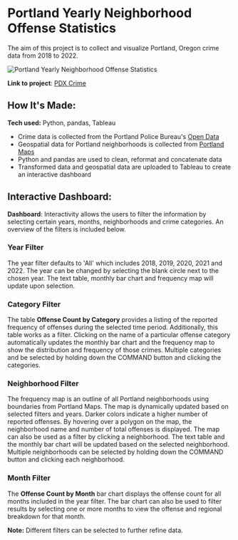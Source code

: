 # Portland Yearly Neighborhood Offense Statistics


The aim of this project is to collect and visualize Portland, Oregon crime data from 2018 to 2022.

![Portland Yearly Neighborhood Offense Statistics](https://user-images.githubusercontent.com/104397181/208736468-02b4737d-ac0f-4ac9-85a0-7e527c7e75d2.png)


**Link to project**: [PDX Crime](https://public.tableau.com/views/Crime_Visualization_16715528480120/PortlandYearlyNeighborhoodOffenseStatistics?:language=en-US&publish=yes&:display_count=n&:origin=viz_share_link)


## How It's Made:
**Tech used:** Python, pandas, Tableau

- Crime data is collected from the Portland Police Bureau's [Open Data](https://public.tableau.com/app/profile/portlandpolicebureau/viz/New_Monthly_Neighborhood/MonthlyOffenseTotals)
- Geospatial data for Portland neighborhoods is collected from [Portland Maps](https://gis-pdx.opendata.arcgis.com/datasets/PDX::neighborhoods-regions/explore?location=45.540245%2C-122.627185%2C10.98)
- Python and pandas are used to clean, reformat and concatenate data
- Transformed data and geospatial data are uploaded to Tableau to create an interactive dashboard


## Interactive Dashboard:
**Dashboard**: Interactivity allows the users to filter the information by selecting certain years, months, neighborhoods and crime categories. An overview of the filters is included below.


### Year Filter
The year filter defaults to 'All' which includes 2018, 2019, 2020, 2021 and 2022. The year can be changed by selecting the blank circle next to the chosen year. The text table, monthly bar chart and frequency map will update upon selection.

### Category Filter
The table **Offense Count by Category** provides a listing of the reported frequency of offenses during the selected time period. Additionally, this table works as a filter. Clicking on the name of a particular offense category automatically updates the monthly bar chart and the frequency map to show the distribution and frequency of those crimes. Multiple categories and be selected by holding down the COMMAND button and clicking the categories.

### Neighborhood Filter
The frequency map is an outline of all Portland neighborhoods using boundaries from Portland Maps. The map is dynamically updated based on selected filters and years. Darker colors indicate a higher number of reported offenses. By hovering over a polygon on the map, the neighborhood name and number of total offenses is displayed. The map can also be used as a filter by clicking a neighborhood. The text table and the monthly bar chart will be updated based on the selected neighborhood. Multiple neighborhoods can be selected by holding down the COMMAND button and clicking each neighborhood. 

### Month Filter
The **Offense Count by Month** bar chart displays the offense count for all months included in the year filter. The bar chart can also be used to filter results by selecting one or more months to view the offense and regional breakdown for that month. 

**Note:** Different filters can be selected to further refine data. 

